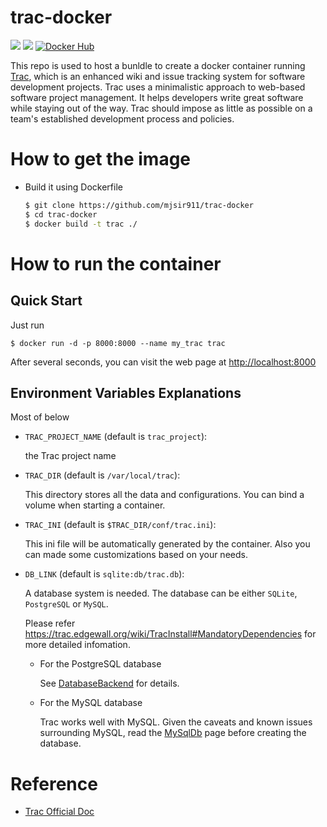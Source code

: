 # trac-docker

[![](https://images.microbadger.com/badges/version/stephenhsu/trac.svg)](https://hub.docker.com/r/stephenhsu/trac/ "Get your own version badge on microbadger.com")
[![](https://images.microbadger.com/badges/image/stephenhsu/trac.svg)](https://hub.docker.com/r/stephenhsu/trac/)
[![Docker Hub](http://img.shields.io/docker/pulls/stephenhsu/trac.svg)](https://hub.docker.com/r/stephenhsu/trac/)

This repo is used to host a bunldle to create a docker container running
[Trac](http://trac.edgewall.org), which is an enhanced wiki and issue tracking
system for software development projects. Trac uses a minimalistic approach to
web-based software project management. It helps developers write great software
while staying out of the way. Trac should impose as little as possible on a
team's established development process and policies.


# How to get the image

* Build it using Dockerfile

    ```bash
    $ git clone https://github.com/mjsir911/trac-docker
    $ cd trac-docker
    $ docker build -t trac ./
    ```


# How to run the container

## Quick Start

Just run

```
$ docker run -d -p 8000:8000 --name my_trac trac
```

After several seconds, you can visit the web page at
<http://localhost:8000>

## Environment Variables Explanations

Most of below

* `TRAC_PROJECT_NAME` (default is `trac_project`):

    the Trac project name

* `TRAC_DIR` (default is `/var/local/trac`):

    This directory stores all the data and configurations. You can bind a volume
    when starting a container.

* `TRAC_INI` (default is `$TRAC_DIR/conf/trac.ini`):

    This ini file will be automatically generated by the container.
    Also you can made some customizations based on your needs.

* `DB_LINK` (default is `sqlite:db/trac.db`):

    A database system is needed. The database can be either `SQLite`,
    `PostgreSQL` or `MySQL`.

    Please refer <https://trac.edgewall.org/wiki/TracInstall#MandatoryDependencies>
    for more detailed infomation.

    * For the PostgreSQL database

        See [DatabaseBackend](https://trac.edgewall.org/intertrac/DatabaseBackend%23Postgresql) for details.

    * For the MySQL database

        Trac works well with MySQL.
        Given the caveats and known issues surrounding MySQL,
        read the [MySqlDb](https://trac.edgewall.org/intertrac/MySqlDb) page
        before creating the database.


# Reference

* [Trac Official Doc](https://trac.edgewall.org/wiki/TracGuide)
